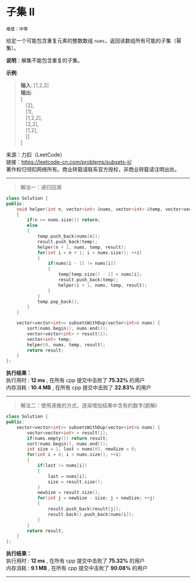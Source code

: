 # 子集 II #  
`难度：中等` 

给定一个可能包含重复元素的整数数组 `nums`，返回该数组所有可能的子集（幂集）。  

**说明**：解集不能包含重复的子集。    

**示例**:   
>**输入**: [1,2,2]   
>**输出**:   
>[  
>&emsp;[2],  
>&emsp;[1],  
>&emsp;[1,2,2],  
>&emsp;[2,2],  
>&emsp;[1,2],  
>&emsp;[]  
>]  

来源：力扣（LeetCode）  
链接：https://leetcode-cn.com/problems/subsets-ii/  
著作权归领扣网络所有。商业转载请联系官方授权，非商业转载请注明出处。  

---  
>解法一：递归回溯  

```C++
class Solution {
public:
    void helper(int n, vector<int> &nums, vector<int> &temp, vector<vector<int> > &result)
    {
        if(n >= nums.size()) return;
        else
        {
            temp.push_back(nums[n]);
            result.push_back(temp);
            helper(n + 1, nums, temp, result);
            for(int i = n + 1; i < nums.size(); ++i)
            {
                if(nums[i - 1] != nums[i])
                {
                    temp[temp.size() - 1] = nums[i];
                    result.push_back(temp);
                    helper(i + 1, nums, temp, result);
                }
            }
            temp.pop_back();
        }
    }

    vector<vector<int>> subsetsWithDup(vector<int>& nums) {
        sort(nums.begin(), nums.end());
        vector<vector<int> > result(1);
        vector<int> temp;
        helper(0, nums, temp, result);
        return result;
    }
};
```  

**执行结果：**  
执行用时 : **12 ms** , 在所有 cpp 提交中击败了 **75.32%** 的用户  
内存消耗 : **10.4 MB** , 在所有 cpp 提交中击败了 **22.83%** 的用户  

---  
>解法二：使用递推的方式，逐渐增加结果中含有的数字(题解)  

```C++
class Solution {
public:
    vector<vector<int>> subsetsWithDup(vector<int>& nums) {
        vector<vector<int> > result(1);
        if(nums.empty()) return result;
        sort(nums.begin(), nums.end());
        int size = 1, last = nums[0], newSize = 0;
        for(int i = 0; i < nums.size(); ++i)
        {
            if(last != nums[i])
            {
                last = nums[i];
                size = result.size();
            }
            newSize = result.size();
            for(int j = newSize - size; j < newSize; ++j)
            {
                result.push_back(result[j]);
                result.back().push_back(nums[i]);
            }
        }
        return result;
    }
};
```  

**执行结果：**  
执行用时 : **12 ms** , 在所有 cpp 提交中击败了 **75.32%** 的用户  
内存消耗 : **9.1 MB** , 在所有 cpp 提交中击败了 **90.08%** 的用户  

---  